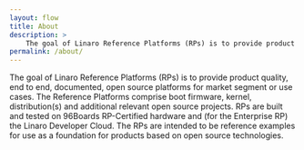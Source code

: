 ```yaml
---
layout: flow
title: About
description: >
    The goal of Linaro Reference Platforms (RPs) is to provide product quality, end to end, documented, open source platforms for market segment or use cases. The Reference Platforms comprise boot firmware, kernel, distribution(s) and additional relevant open source projects.
permalink: /about/
---
```

The goal of Linaro Reference Platforms (RPs) is to provide product quality, end to end, documented, open source platforms for market segment or use cases. The Reference Platforms comprise boot firmware, kernel, distribution(s) and additional relevant open source projects. RPs are built and tested on 96Boards RP-Certified hardware and (for the Enterprise RP) the Linaro Developer Cloud. The RPs are intended to be reference examples for use as a foundation for products based on open source technologies.
